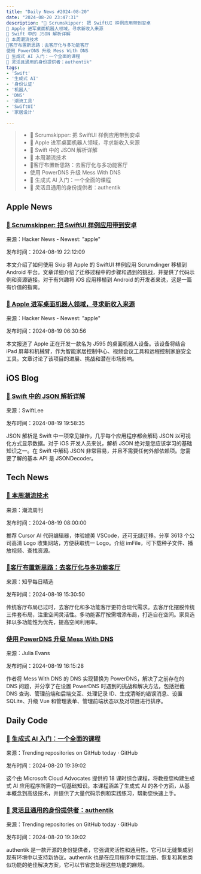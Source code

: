```yaml
---
title: "Daily News #2024-08-20"
date: "2024-08-20 23:47:31"
description: "🚀 Scrumskipper: 把 SwiftUI 样例应用带到安卓
🤖️ Apple 进军桌面机器人领域，寻求新收入来源
🎉 Swift 中的 JSON 解析详解
🦀️ 本周潮流技术
🌟客厅布置新思路：去客厅化与多功能客厅
使用 PowerDNS 升级 Mess With DNS
🌟 生成式 AI 入门：一个全面的课程
🌟 灵活且通用的身份提供者：authentik"
tags: 
- 'Swift'
- '生成式 AI'
- '身份认证'
- '机器人'
- 'DNS'
- '潮流工具'
- 'SwiftUI'
- '家居设计'

---
```


> - 🚀 Scrumskipper: 把 SwiftUI 样例应用带到安卓
> - 🤖️ Apple 进军桌面机器人领域，寻求新收入来源
> - 🎉 Swift 中的 JSON 解析详解
> - 🦀️ 本周潮流技术
> - 🌟客厅布置新思路：去客厅化与多功能客厅
> - 使用 PowerDNS 升级 Mess With DNS
> - 🌟 生成式 AI 入门：一个全面的课程
> - 🌟 灵活且通用的身份提供者：authentik

## Apple News

### [🚀 Scrumskipper: 把 SwiftUI 样例应用带到安卓](https://skip.tools/blog/scrumskipper/)

来源：Hacker News - Newest: "apple"

发布时间：2024-08-19 22:12:09

本文介绍了如何使用 Skip 将 Apple 的 SwiftUI 样例应用 Scrumdinger 移植到 Android 平台。文章详细介绍了迁移过程中的步骤和遇到的挑战，并提供了代码示例和资源链接。对于有兴趣将 iOS 应用移植到 Android 的开发者来说，这是一篇有价值的指南。

### [🤖️ Apple 进军桌面机器人领域，寻求新收入来源](https://finance.yahoo.com/news/apple-pushes-ahead-tabletop-robot-180908327.html)

来源：Hacker News - Newest: "apple"

发布时间：2024-08-19 06:30:56

本文报道了 Apple 正在开发一款名为 J595 的桌面机器人设备。该设备将结合 iPad 屏幕和机械臂，作为智能家居控制中心、视频会议工具和远程控制家庭安全工具。文章讨论了该项目的进展、挑战和潜在市场影响。

## iOS Blog

### [🎉 Swift 中的 JSON 解析详解](https://www.avanderlee.com/swift/json-parsing-decoding/)

来源：SwiftLee

发布时间：2024-08-19 19:58:35

JSON 解析是 Swift 中一项常见操作，几乎每个应用程序都会解码 JSON 以可视化方式显示数据。对于 iOS 开发人员来说，解析 JSON 绝对是您应该学习的基础知识之一。在 Swift 中解码 JSON 非常容易，并且不需要任何外部依赖项。您需要了解的基本 API 是 JSONDecoder。

## Tech News

### [🦀️ 本周潮流技术](https://weekly.tw93.fun/posts/190-%E8%9E%83%E8%9F%B9%E8%9E%83%E8%9F%B9/)

来源：潮流周刊

发布时间：2024-08-19 08:00:00

推荐 Cursor AI 代码编辑器，体验媲美 VSCode，还可无缝迁移。分享 3613 个公司高清 Logo 收集网站，方便获取统一 Logo。介绍 imFile，可下载种子文件、播放视频、查找资源。

### [🌟客厅布置新思路：去客厅化与多功能客厅](http://www.zhihu.com/question/663770727/answer/3591925456?utm_campaign=rss&utm_medium=rss&utm_source=rss&utm_content=title)

来源：知乎每日精选

发布时间：2024-08-19 15:30:50

传统客厅布局已过时，去客厅化和多功能客厅更符合现代需求。去客厅化摆脱传统三件套布局，注重空间灵活性。多功能客厅按需增添布局，打造自在空间。家具选择以多功能性为优先，提高空间利用率。

### [使用 PowerDNS 升级 Mess With DNS](https://jvns.ca/blog/2024/08/19/migrating-mess-with-dns-to-use-powerdns/)

来源：Julia Evans

发布时间：2024-08-19 16:15:28

作者将 Mess With DNS 的 DNS 实现替换为 PowerDNS，解决了之前存在的 DNS 问题，并分享了在设置 PowerDNS 时遇到的挑战和解决方法，包括拦截 DNS 查询、管理前端和后端交互、处理记录 ID、生成清晰的错误消息、设置 SQLite、升级 Vue 和管理表单、管理前端状态以及对项目进行排序。

## Daily Code

### [🌟 生成式 AI 入门：一个全面的课程](https://github.com/microsoft/generative-ai-for-beginners)

来源：Trending repositories on GitHub today · GitHub

发布时间：2024-08-20 19:39:02

这个由 Microsoft Cloud Advocates 提供的 18 课时综合课程，将教授您构建生成式 AI 应用程序所需的一切基础知识。本课程涵盖了生成式 AI 的各个方面，从基本概念到高级技术，并提供了大量代码示例和实践练习，帮助您快速上手。

### [🌟 灵活且通用的身份提供者：authentik](https://github.com/goauthentik/authentik)

来源：Trending repositories on GitHub today · GitHub

发布时间：2024-08-20 19:39:02

authentik 是一款开源的身份提供者，它强调灵活性和通用性。它可以无缝集成到现有环境中以支持新协议。authentik 也是在应用程序中实现注册、恢复和其他类似功能的绝佳解决方案，它可以节省您处理这些功能的麻烦。
